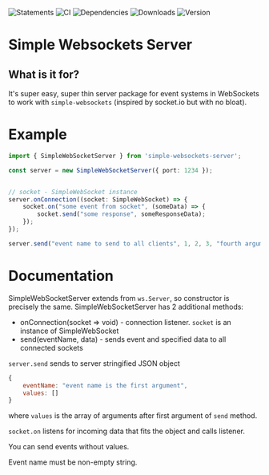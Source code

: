 ![Statements](https://img.shields.io/badge/Coverage-100%25-brightgreen.svg) 
![CI](https://img.shields.io/github/workflow/status/osztenkurden/simple-websockets-server/CI)
![Dependencies](https://img.shields.io/david/osztenkurden/simple-websockets-server)
![Downloads](https://img.shields.io/npm/dm/simple-websockets-server)
![Version](https://img.shields.io/npm/v/simple-websockets-server)
# Simple Websockets Server

## What is it for?
It's super easy, super thin server package for event systems in WebSockets to work with `simple-websockets` (inspired by socket.io but with no bloat).

# Example

```typescript
import { SimpleWebSocketServer } from 'simple-websockets-server';

const server = new SimpleWebSocketServer({ port: 1234 });


// socket - SimpleWebSocket instance
server.onConnection((socket: SimpleWebSocket) => {
    socket.on("some event from socket", (someData) => {
        socket.send("some response", someResponseData);
    });
});

server.send("event name to send to all clients", 1, 2, 3, "fourth argument");

```

# Documentation

SimpleWebSocketServer extends from `ws.Server`, so constructor is precisely the same. SimpleWebSocketServer has 2 additional methods:
 - onConnection(socket => void) - connection listener. `socket` is an instance of SimpleWebSocket
 - send(eventName, data) - sends event and specified data to all connected sockets


`server.send` sends to server stringified JSON object

```javascript
{
    eventName: "event name is the first argument",
    values: []
}
```

where `values` is the array of arguments after first argument of `send` method.

`socket.on` listens for incoming data that fits the object and calls listener.

You can send events without values.

Event name must be non-empty string.
